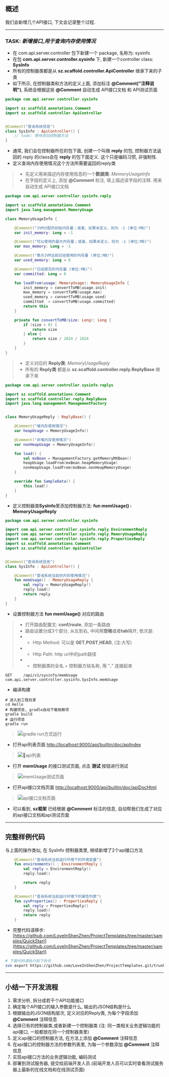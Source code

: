 ## 概述

我们会新增几个API接口, 下文会记录整个过程.

---

### TASK: _新增接口,用于查询内存使用情况_
* 在 com.api.server.controller 包下新建一个 package, 名称为: sysinfo
* 在包 **com.api.server.controller.sysinfo** 下, 新建一个controller class: **SysInfo**
* 所有的控制器类都是从 **sz.scaffold.controller.ApiController** 继承下来的子类
* 如下所示, 在控制器类和方法的定义上面, 添加标注 **@Comment("注释说明")**, 系统会根据这些 **@Comment** 自动生成 API接口文档 和 API测试页面

```kotlin
package com.api.server.controller.sysinfo

import sz.scaffold.annotations.Comment
import sz.scaffold.controller.ApiController


@Comment("查询系统信息")
class SysInfo : ApiController() {
    // todo: 等待添加控制器方法
}
```

* 通常, 我们会在控制器所在的包下面, 创建一个叫做 **reply** 的包, 控制器方法返回的 reply 的class会在 **reply** 的包下面定义. 这个只是编码习惯, 非强制性.
* 定义查询内存使用情况这个方法所需要返回的reply类
> * 先定义用来描述内存使用信息的一个**数据类**: _MemoryUsageInfo_
> * 在字段的定义上, 添加 **@Comment** 标注, 填上描述该字段的注释. 用来自动生成 API接口文档

```kotlin
package com.api.server.controller.sysinfo.reply

import sz.scaffold.annotations.Comment
import java.lang.management.MemoryUsage

class MemoryUsageInfo {

    @Comment("JVM分配的初始内存量；或者，如果未定义，则为 -1 (单位:MB)")
    var init_memory: Long = -1

    @Comment("可以使用的最大内存量；或者，如果未定义，则为 -1 (单位:MB)")
    var max_memory: Long = -1

    @Comment("表示JVM当前已经使用的内存量 (单位:MB)")
    var used_memory: Long = 0

    @Comment("已经提交的内存量 (单位:MB)")
    var committed: Long = 0

    fun loadFrom(usage: MemoryUsage): MemoryUsageInfo {
        init_memory = convertToMB(usage.init)
        max_memory = convertToMB(usage.max)
        used_memory = convertToMB(usage.used)
        committed  = convertToMB(usage.committed)
        return this
    }

    private fun convertToMB(size: Long): Long {
        if (size < 0) {
            return size
        } else {
            return size / 1024 / 1024
        }
    }
}
```

> * 定义对应的 **Reply类**:  _MemoryUsageReply_
> * 所有的 **Reply类** 都是从 **sz.scaffold.controller.reply.ReplyBase** 继承下来

```kotlin
package com.api.server.controller.sysinfo.replys

import sz.scaffold.annotations.Comment
import sz.scaffold.controller.reply.ReplyBase
import java.lang.management.ManagementFactory


class MemoryUsageReply : ReplyBase() {

    @Comment("堆内存使用情况")
    var heapUsage = MemoryUsageInfo()

    @Comment("非堆内存使用情况")
    var nonHeapUsage = MemoryUsageInfo()

    fun load() {
        val mxBean = ManagementFactory.getMemoryMXBean()
        heapUsage.loadFrom(mxBean.heapMemoryUsage)
        nonHeapUsage.loadFrom(mxBean.nonHeapMemoryUsage)
    }

    override fun SampleData() {
        this.load()
    }
}
```

* 定义控制器类**SysInfo**里添加控制器方法: **fun memUsage() : MemoryUsageReply**

```kotlin
package com.api.server.controller.sysinfo

import com.api.server.controller.sysinfo.reply.EnvironmentReply
import com.api.server.controller.sysinfo.reply.MemoryUsageReply
import com.api.server.controller.sysinfo.reply.PropertiesReply
import sz.scaffold.annotations.Comment
import sz.scaffold.controller.ApiController


@Comment("查询系统信息")
class SysInfo : ApiController() {

    @Comment("查询系统当前的内存使用情况")
    fun memUsage() : MemoryUsageReply {
        val reply = MemoryUsageReply()
        reply.load()
        return reply
    }
}
```

* 设置控制器方法 **fun memUsage()** 对应的路由
> * 打开路由配置文: **conf/route**, 添加一条路由
> * 路由设置分成3个部分, 从左到右, 中间用**空格**或者**tab**隔开, 依次是:
> * * Http Method: 可以是 **GET**,**POST**,**HEAD**, (注:大写)
> * * Http Path: http url中的path路径
> * * 控制器类的全名 + 控制器方铭名称, 用 "**.**" 连接起来

```
GET     /api/v1/sysinfo/memUsage        com.api.server.controller.sysinfo.SysInfo.memUsage
```

* 编译构建

```
# 进入到工程目录
cd Hello
# 构建项目, gradle自动下载依赖项
gradle build
# 运行项目
gradle run
```

> ![gradle run方式运行](../../img/gradle_run.png)

* 打开api列表页面 [http://localhost:9000/api/builtin/doc/apiIndex](http://localhost:9000/api/builtin/doc/apiIndex)

> ![api列表](../../img/quick_start_api_index.png)

* 打开 **memUsage** 的接口测试页面, 点击 **测试** 按钮进行测试

> ![memUsage测试页面](../../img/quick_start_memUsage.png)

* 打开api接口文档页面 [http://localhost:9000/api/builtin/doc/apiDocHtml](http://localhost:9000/api/builtin/doc/apiDocHtml)

> ![api接口文档页面](../../img/quick_start_api_doc.png)

* 可以看到, **sz框架** 已经根据 **@Comment** 标注的信息, 自动帮我们生成了对应的api接口文档和api测试页面

---
## 完整样例代码
与上面的操作类似, 在 SysInfo 控制器类里, 继续新增了2个api接口方法

```kotlin
    @Comment("查询系统当前运行环境下的环境变量")
    fun environments() : EnvironmentReply {
        val reply = EnvironmentReply()
        reply.load()

        return reply
    }

    @Comment("查询系统当前运行环境下的属性列表")
    fun sysProperties() : PropertiesReply {
        val reply = PropertiesReply()
        reply.load()
        return reply
    }
```

* 完整代码请移步: [https://github.com/LoveInShenZhen/ProjectTemplates/tree/master/samples/QuickStart](https://github.com/LoveInShenZhen/ProjectTemplates/tree/master/samples/QuickStart)

```bash
# 下载代码请执行如下命令
svn export https://github.com/LoveInShenZhen/ProjectTemplates.git/trunk/samples/QuickStart QuickStart
```

---
## 小结一下开发流程
1. 需求分析, 拆分成若干个API功能接口
1. 确定每个API接口的输入参数是什么, 输出的JSON结构是什么
1. 根据输出的JSON结构层次, 定义对应的Reply类, 为每个字段添加 **@Comment** 注释信息
1. 选择已有的控制器类,或者新建一个控制器类 (注: 同一类相关业务逻辑功能的api接口, 一般都放在同一个控制器类里)
1. 定义api接口的控制器方法, 在方法上添加 **@Comment** 注释信息
1. 在api接口的控制器方法的参数列表里, 为每一个参数添加 **@Comment** 注释信息
1. 实现api接口方法的业务逻辑功能, 编码测试
1. 部署到测试服务器, 提交给前端开发人员.(前端开发人员可以实时查看测试服务器上最新的在线文档和在线测试页面)

